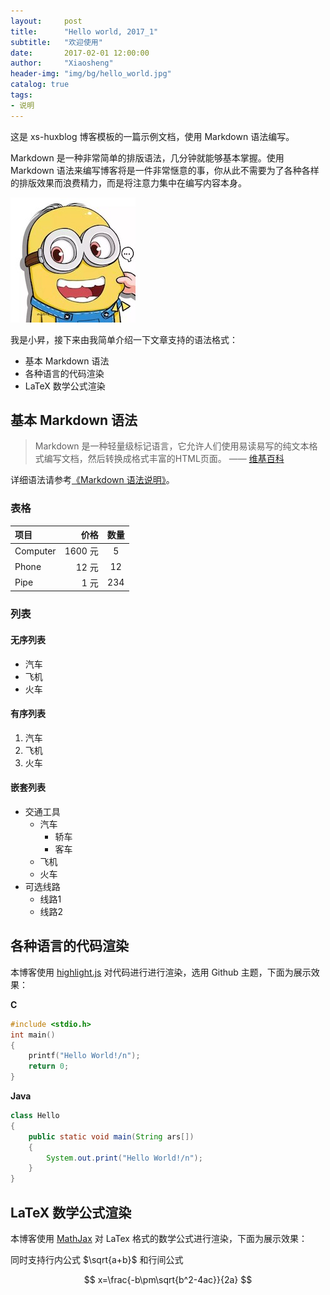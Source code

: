 ```yaml
---
layout:     post
title:      "Hello world, 2017_1"
subtitle:   "欢迎使用"
date:       2017-02-01 12:00:00
author:     "Xiaosheng"
header-img: "img/bg/hello_world.jpg"
catalog: true
tags:
- 说明
---
```


这是 xs-huxblog 博客模板的一篇示例文档，使用 Markdown 语法编写。

Markdown 是一种非常简单的排版语法，几分钟就能够基本掌握。使用 Markdown 语法来编写博客将是一件非常惬意的事，你从此不需要为了各种各样的排版效果而浪费精力，而是将注意力集中在编写内容本身。

![1](/img/avatar-xs.jpg)

我是小昇，接下来由我简单介绍一下文章支持的语法格式：

- 基本 Markdown 语法
- 各种语言的代码渲染
- LaTeX 数学公式渲染

## 基本 Markdown 语法

> Markdown 是一种轻量级标记语言，它允许人们使用易读易写的纯文本格式编写文档，然后转换成格式丰富的HTML页面。    —— [维基百科](https://zh.wikipedia.org/wiki/Markdown)

详细语法请参考[《Markdown 语法说明》](http://wowubuntu.com/markdown/)。

### 表格

| 项目       |     价格 |  数量  |
| :------- | -----: | :--: |
| Computer | 1600 元 |  5   |
| Phone    |   12 元 |  12  |
| Pipe     |    1 元 | 234  |

### 列表

#### 无序列表

- 汽车
- 飞机
- 火车

#### 有序列表

1. 汽车
2. 飞机
3. 火车

#### 嵌套列表

- 交通工具
  - 汽车
    - 轿车
    - 客车
  - 飞机
  - 火车
- 可选线路
  - 线路1
  - 线路2

##  各种语言的代码渲染

本博客使用 [highlight.js](https://highlightjs.org/) 对代码进行进行渲染，选用 Github 主题，下面为展示效果：

**C**

```c
#include <stdio.h>
int main()
{
    printf("Hello World!/n");
    return 0;
}
```

**Java**

```java
class Hello
{
    public static void main(String ars[])
    {
        System.out.print("Hello World!/n");
    }
}
```

## LaTeX 数学公式渲染

本博客使用 [MathJax](https://www.mathjax.org/) 对 LaTex 格式的数学公式进行渲染，下面为展示效果：

同时支持行内公式 $\sqrt{a+b}$ 和行间公式

$$
x=\frac{-b\pm\sqrt{b^2-4ac}}{2a}
$$
